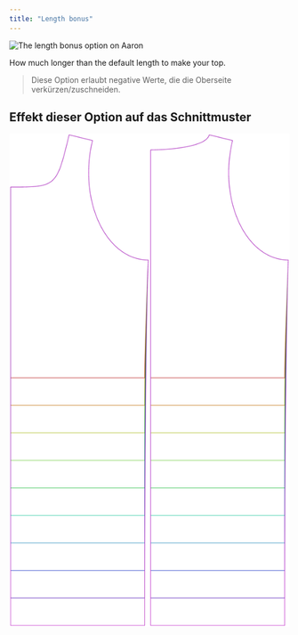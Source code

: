 ```yaml
---
title: "Length bonus"
---
```


![The length bonus option on Aaron](./lengthbonus.svg)

How much longer than the default length to make your top.

> Diese Option erlaubt negative Werte, die die Oberseite verkürzen/zuschneiden.

## Effekt dieser Option auf das Schnittmuster

![This image shows the effect of this option by superimposing several variants that have a different value for this option](aaron_lengthbonus_sample.svg "Effect of this option on the pattern")
